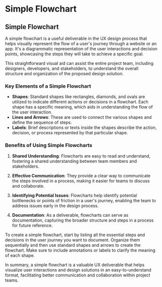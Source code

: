 # Simple Flowchart

## Simple Flowchart

A simple flowchart is a useful deliverable in the UX design process that helps visually represent the flow of a user's journey through a website or an app. It's a diagrammatic representation of the user interactions and decision points, showcasing the steps they will take to achieve a specific goal.

This straightforward visual aid can assist the entire project team, including designers, developers, and stakeholders, to understand the overall structure and organization of the proposed design solution. 

### Key Elements of a Simple Flowchart

- **Shapes**: Standard shapes like rectangles, diamonds, and ovals are utilized to indicate different actions or decisions in a flowchart. Each shape has a specific meaning, which aids in understanding the flow of the user interaction.
- **Lines and Arrows**: These are used to connect the various shapes and define the sequence of steps.
- **Labels**: Brief descriptions or texts inside the shapes describe the action, decision, or process represented by that particular shape.

### Benefits of Using Simple Flowcharts

1. **Shared Understanding**: Flowcharts are easy to read and understand, fostering a shared understanding between team members and stakeholders.

2. **Effective Communication**: They provide a clear way to communicate the steps involved in a process, making it easier for teams to discuss and collaborate.

3. **Identifying Potential Issues**: Flowcharts help identify potential bottlenecks or points of friction in a user's journey, enabling the team to address issues early in the design process.

4. **Documentation**: As a deliverable, flowcharts can serve as documentation, capturing the broader structure and steps in a process for future reference.

To create a simple flowchart, start by listing all the essential steps and decisions in the user journey you want to document. Organize them sequentially and then use standard shapes and arrows to create the flowchart. Make sure to include annotations or labels to clarify the meaning of each shape.

In summary, a simple flowchart is a valuable UX deliverable that helps visualize user interactions and design solutions in an easy-to-understand format, facilitating better communication and collaboration within project teams.